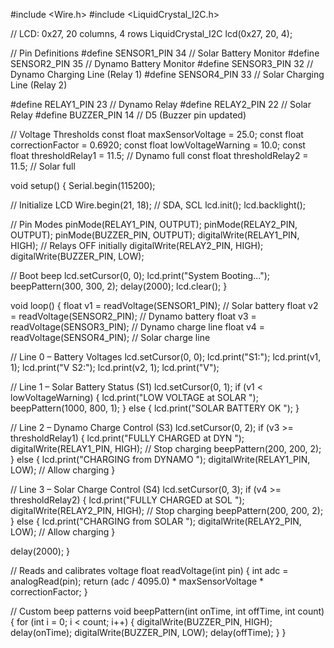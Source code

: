 #include <Wire.h>
#include <LiquidCrystal_I2C.h>

// LCD: 0x27, 20 columns, 4 rows
LiquidCrystal_I2C lcd(0x27, 20, 4);

// Pin Definitions
#define SENSOR1_PIN 34  // Solar Battery Monitor
#define SENSOR2_PIN 35  // Dynamo Battery Monitor
#define SENSOR3_PIN 32  // Dynamo Charging Line (Relay 1)
#define SENSOR4_PIN 33  // Solar Charging Line (Relay 2)

#define RELAY1_PIN 23   // Dynamo Relay
#define RELAY2_PIN 22   // Solar Relay
#define BUZZER_PIN 14   // D5 (Buzzer pin updated)

// Voltage Thresholds
const float maxSensorVoltage = 25.0;
const float correctionFactor = 0.6920;
const float lowVoltageWarning = 10.0;
const float thresholdRelay1 = 11.5;  // Dynamo full
const float thresholdRelay2 = 11.5;  // Solar full

void setup() {
  Serial.begin(115200);

  // Initialize LCD
  Wire.begin(21, 18);  // SDA, SCL
  lcd.init();
  lcd.backlight();

  // Pin Modes
  pinMode(RELAY1_PIN, OUTPUT);
  pinMode(RELAY2_PIN, OUTPUT);
  pinMode(BUZZER_PIN, OUTPUT);
  digitalWrite(RELAY1_PIN, HIGH);  // Relays OFF initially
  digitalWrite(RELAY2_PIN, HIGH);
  digitalWrite(BUZZER_PIN, LOW);

  // Boot beep
  lcd.setCursor(0, 0);
  lcd.print("System Booting...");
  beepPattern(300, 300, 2);
  delay(2000);
  lcd.clear();
}

void loop() {
  float v1 = readVoltage(SENSOR1_PIN);  // Solar battery
  float v2 = readVoltage(SENSOR2_PIN);  // Dynamo battery
  float v3 = readVoltage(SENSOR3_PIN);  // Dynamo charge line
  float v4 = readVoltage(SENSOR4_PIN);  // Solar charge line

  // Line 0 – Battery Voltages
  lcd.setCursor(0, 0);
  lcd.print("S1:");
  lcd.print(v1, 1);
  lcd.print("V S2:");
  lcd.print(v2, 1);
  lcd.print("V");

  // Line 1 – Solar Battery Status (S1)
  lcd.setCursor(0, 1);
  if (v1 < lowVoltageWarning) {
    lcd.print("LOW VOLTAGE at SOLAR ");
    beepPattern(1000, 800, 1);
  } else {
    lcd.print("SOLAR BATTERY OK     ");
  }

  // Line 2 – Dynamo Charge Control (S3)
  lcd.setCursor(0, 2);
  if (v3 >= thresholdRelay1) {
    lcd.print("FULLY CHARGED at DYN ");
    digitalWrite(RELAY1_PIN, HIGH);  // Stop charging
    beepPattern(200, 200, 2);
  } else {
    lcd.print("CHARGING from DYNAMO ");
    digitalWrite(RELAY1_PIN, LOW);   // Allow charging
  }

  // Line 3 – Solar Charge Control (S4)
  lcd.setCursor(0, 3);
  if (v4 >= thresholdRelay2) {
    lcd.print("FULLY CHARGED at SOL ");
    digitalWrite(RELAY2_PIN, HIGH);  // Stop charging
    beepPattern(200, 200, 2);
  } else {
    lcd.print("CHARGING from SOLAR  ");
    digitalWrite(RELAY2_PIN, LOW);   // Allow charging
  }

  delay(2000);
}

// Reads and calibrates voltage
float readVoltage(int pin) {
  int adc = analogRead(pin);
  return (adc / 4095.0) * maxSensorVoltage * correctionFactor;
}

// Custom beep patterns
void beepPattern(int onTime, int offTime, int count) {
  for (int i = 0; i < count; i++) {
    digitalWrite(BUZZER_PIN, HIGH);
    delay(onTime);
    digitalWrite(BUZZER_PIN, LOW);
    delay(offTime);
  }
}
